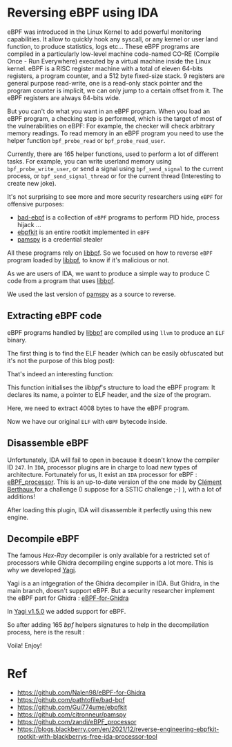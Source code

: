 # Reversing eBPF using IDA

eBPF was introduced in the Linux Kernel to add powerful monitoring capabilities. It allow to quickly hook any syscall, or any kernel or user land function, to produce statistics, logs etc...
These eBPF programs are compiled in a particularly low-level machine code-named CO-RE (Compile Once - Run Everywhere)  executed by a virtual machine inside the Linux kernel.
eBPF is a RISC register machine with a total of eleven 64-bits registers, a program counter, and a 512 byte fixed-size stack. 9 registers are general purpose read-write, one is a read-only stack pointer and the program counter is implicit,
we can only jump to a certain offset from it. The eBPF registers are always 64-bits wide.

But you can't do what you want in an eBPF program. When you load an eBPF program, a checking step is performed, which is the target of most of the vulnerabilities on eBPF: For example, the checker will check arbitrary memory readings. To read memory in an eBPF program you need to use the helper function `bpf_probe_read` or `bpf_probe_read_user`.

Currently, there are 165 helper functions, used to perform a lot of different tasks.
For example, you can write userland memory using `bpf_probe_write_user`, or send a signal using `bpf_send_signal` to the current process, or `bpf_send_signal_thread` or for the current thread (Interesting to create new joke).

It's not surprising to see more and more security researchers using `eBPF` for offensive purposes:
- [bad-ebpf](https://github.com/pathtofile/bad-bpf) is a collection of `eBPF` programs to perform PID hide, process hijack ...
- [ebpfkit](https://github.com/Gui774ume/ebpfkit) is an entire rootkit implemented in `eBPF`
- [pamspy](https://github.com/citronneur/pamspy) is a credential stealer

All these programs rely on [libbpf](https://github.com/libbpf/libbpf). So we focused  on how to reverse `eBPF` program loaded by [libbpf](https://github.com/libbpf/libbpf), to know if it's malicious or not.

As we are users of IDA, we want to produce a simple way to produce C code from a program that uses [libbpf](https://github.com/libbpf/libbpf).

We used the last version of [pamspy](https://github.com/citronneur/pamspy/releases/tag/v0.2) as a source to reverse.

## Extracting eBPF code

eBPF programs handled by [libbpf](https://github.com/libbpf/libbpf) are compiled using `llvm` to produce an `ELF` binary.

The first thing is to find the ELF header (which can be easily obfuscated but it's not the purpose of this blog post):

[](/images/ebpf-yagi-1.png)

That's indeed an interesting function:

[](/images/ebpf-yagi-2.png)

This function initialises the *libbpf*'s structure to load the eBPF program: It declares its name, a pointer to ELF header, and the size of the program.

Here, we need to extract 4008 bytes to have the eBPF program.

Now we have our original `ELF` with `eBPF` bytecode inside.

## Disassemble eBPF

Unfortunately, IDA will fail to open in because it doesn't know the compiler ID `247`. In `IDA`, processor plugins are in charge to load new types of architecture. Fortunately for us, It exist an `IDA` processor for eBPF : [eBPF_processor](https://github.com/zandi/eBPF_processor). 
This is an up-to-date version of the one made by [Clément Berthaux ](https://github.com/saaph/eBPF_processor) for a challenge (I suppose for a SSTIC challenge ;-) ), with a lot of additions!

After loading this plugin, IDA will disassemble it perfectly using this new engine.

[](/images/ebpf-yagi-3.png)

## Decompile eBPF

The famous *Hex-Ray* decompiler is only available for a restricted set of processors while Ghidra decompiling engine supports a lot more. This is why we  developed [Yagi](https://github.com/airbus-cert/Yagi). 

Yagi is a an intgegration of the Ghidra decompiler in IDA. But Ghidra, in the main branch, doesn't support eBPF. But a security researcher implement the eBPF part for Ghidra : [eBPF-for-Ghidra](https://github.com/Nalen98/eBPF-for-Ghidra)

In [Yagi v1.5.0](https://github.com/airbus-cert/Yagi/releases/tag/v1.5.0) we added support for eBPF.

So after adding 165 *bpf* helpers signatures to help in the decompilation process, here is the result :

[](/images/ebpf-yagi-4.png)

Voila! Enjoy!

# Ref
 - https://github.com/Nalen98/eBPF-for-Ghidra
 - https://github.com/pathtofile/bad-bpf
 - https://github.com/Gui774ume/ebpfkit
 - https://github.com/citronneur/pamspy
 - https://github.com/zandi/eBPF_processor
 - https://blogs.blackberry.com/en/2021/12/reverse-engineering-ebpfkit-rootkit-with-blackberrys-free-ida-processor-tool
 
